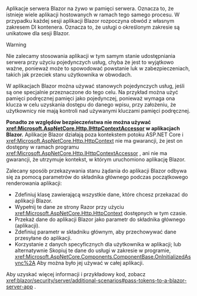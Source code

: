 Aplikacje serwera Blazor na żywo w pamięci serwera. Oznacza to, że istnieje wiele aplikacji hostowanych w ramach tego samego procesu. W przypadku każdej sesji aplikacji Blazor rozpoczyna obwód z własnym zakresem DI kontenera. Oznacza to, że usługi o określonym zakresie są unikatowe dla sesji Blazor.

> [!WARNING]
> Nie zalecamy stosowania aplikacji w tym samym stanie udostępniania serwera przy użyciu pojedynczych usług, chyba że jest to wyjątkowo ważne, ponieważ może to spowodować powstanie luk w zabezpieczeniach, takich jak przeciek stanu użytkownika w obwodach.

W aplikacjach Blazor można używać stanowych pojedynczych usług, jeśli są one specjalnie przeznaczone do tego celu. Na przykład można użyć pamięci podręcznej pamięci jako pojedynczej, ponieważ wymaga ona klucza w celu uzyskania dostępu do danego wpisu, przy założeniu, że użytkownicy nie mają kontroli nad używanymi kluczami pamięci podręcznej.

**Ponadto ze względów bezpieczeństwa nie można używać <xref:Microsoft.AspNetCore.Http.IHttpContextAccessor> w aplikacjach Blazor.** Aplikacje Blazor działają poza kontekstem potoku ASP.NET Core i <xref:Microsoft.AspNetCore.Http.HttpContext> nie ma gwarancji, że jest on dostępny w ramach programu <xref:Microsoft.AspNetCore.Http.IHttpContextAccessor> , ani nie ma gwarancji, że utrzymuje kontekst, w którym uruchomiono aplikację Blazor.

Zalecany sposób przekazywania stanu żądania do aplikacji Blazor odbywa się za pomocą parametrów do składnika głównego podczas początkowego renderowania aplikacji:

* Zdefiniuj klasę zawierającą wszystkie dane, które chcesz przekazać do aplikacji Blazor.
* Wypełnij te dane ze strony Razor przy użyciu <xref:Microsoft.AspNetCore.Http.HttpContext> dostępnych w tym czasie.
* Przekaż dane do aplikacji Blazor jako parametr do składnika głównego (aplikacji).
* Zdefiniuj parametr w składniku głównym, aby przechowywać dane przesyłane do aplikacji.
* Korzystanie z danych specyficznych dla użytkownika w aplikacji; lub alternatywnie Skopiuj te dane do usługi w zakresie w programie, <xref:Microsoft.AspNetCore.Components.ComponentBase.OnInitializedAsync%2A> Aby można było jej używać w całej aplikacji.

Aby uzyskać więcej informacji i przykładowy kod, zobacz <xref:blazor/security/server/additional-scenarios#pass-tokens-to-a-blazor-server-app> .
